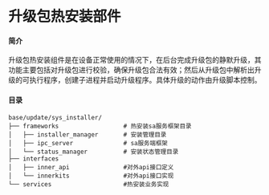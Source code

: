 # 升级包热安装部件

#### 简介
升级包热安装组件是在设备正常使用的情况下，在后台完成升级包的静默升级，其功能主要包括对升级包进行校验，确保升级包合法有效；然后从升级包中解析出升级的可执行程序，创建子进程并启动升级程序。具体升级的动作由升级脚本控制。

#### 目录

```
base/update/sys_installer/
├── frameworks                  # 热安装sa服务框架目录
│   ├── installer_manager       # 安装管理目录
│   ├── ipc_server              # sa服务端框架
│   └── status_manager          # 安装状态管理目录
├── interfaces
│   ├── inner_api               #对外api接口定义
│   └── innerkits               #对外api接口实现
└── services                    #热安装业务实现
```

